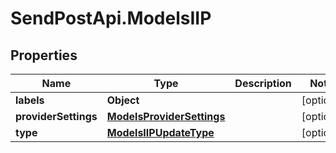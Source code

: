 # SendPostApi.ModelsIIP

## Properties
Name | Type | Description | Notes
------------ | ------------- | ------------- | -------------
**labels** | **Object** |  | [optional] 
**providerSettings** | [**ModelsProviderSettings**](ModelsProviderSettings.md) |  | [optional] 
**type** | [**ModelsIIPUpdateType**](ModelsIIPUpdateType.md) |  | [optional] 
